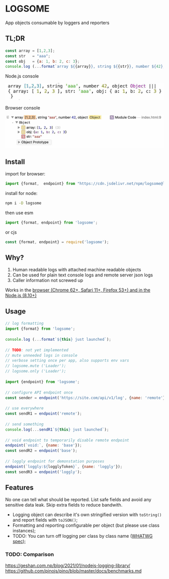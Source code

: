 # LOGSOME

App objects consumable by loggers and reporters

## TL;DR

```javascript
const array = [1,2,3];
const str   = "aaa";
const obj   = {a: 1, b: 2, c: 3};
console.log (...format`array ${{array}}, string ${{str}}, number ${42}, object ${{obj}}`);
```

Node.js console

![](https://github.com/apla/logsome/blob/docs/logsome-console.jpg?raw=true)

Browser console

![](https://github.com/apla/logsome/blob/docs/logsome-safari.jpg?raw=true)

## Install

import for browser:

```javascript
import {format,  endpoint} from "https://cdn.jsdelivr.net/npm/logsome@latest/logsome.js";
```

install for node:

```sh
npm i -D logsome
```

then use esm

```javascript
import {format, endpoint} from 'logsome';
```

or cjs

```javascript
const {format, endpoint} = require('logsome');
```

## Why?

 1. Human readable logs with attached machine readable objects
 4. Can be used for plain text console logs and remote server json logs
 3. Caller information not screwed up

Works in the [browser (Chrome 62+, Safari 11+, Firefox 53+) and in the Node.js (8.10+)](https://developer.mozilla.org/en-US/docs/Web/JavaScript/Reference/Template_literals#browser_compatibility)


## Usage

```javascript
// log formatting
import {format} from 'logsome';

console.log (...format`${this} just launched`);

// TODO: not yet implemented
// mute unneeded logs in console
// verbose setting once per app, also supports env vars
// logsome.mute ('Loader');
// logsome.only ('Loader');

import {endpoint} from 'logsome';

// configure API endpoint once
const sender = endpoint('https://site.com/api/v1/log', {name: 'remote'});

// use everywhere
const sendR1 = endpoint('remote');

// send something
console.log(...sendR1`${this} just launched`);

// void endpoint to temporarily disable remote endpoint
endpoint(`void:`, {name: 'base'});
const sendR2 = endpoint('base');

// loggly endpoint for demonstation purposes
endpoint(`loggly:${logglyToken}`, {name: 'loggly'});
const sendR3 = endpoint('loggly');


```

## Features

No one can tell what should be reported. List safe fields and avoid any sensitive data leak. Skip extra fields to reduce bandwith.

 * Logging object can describe it's own stringified version with `toString()` and report fields with `toJSON()`;
 * Formatting and reporting configurable per object (but please use class instances);
 * TODO: You can turn off logging per class by class name ([WHATWG spec](https://console.spec.whatwg.org/#logger));

### TODO: Comparison

https://geshan.com.np/blog/2021/01/nodejs-logging-library/
https://github.com/pinojs/pino/blob/master/docs/benchmarks.md
